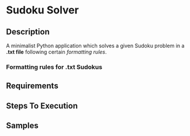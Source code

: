 # Sudoku Solver
## Description
A minimalist Python application which solves a given Sudoku problem in a **.txt file** following certain *formatting rules*.

### Formatting rules for .txt Sudokus

## Requirements

## Steps To Execution

## Samples